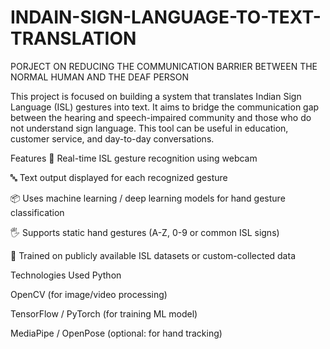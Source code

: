# INDAIN-SIGN-LANGUAGE-TO-TEXT-TRANSLATION
PORJECT ON REDUCING THE COMMUNICATION BARRIER BETWEEN THE NORMAL HUMAN AND THE DEAF PERSON

This project is focused on building a system that translates Indian Sign Language (ISL) gestures into text. It aims to bridge the communication gap between the hearing and speech-impaired community and those who do not understand sign language. This tool can be useful in education, customer service, and day-to-day conversations.

Features
🤖 Real-time ISL gesture recognition using webcam

🔤 Text output displayed for each recognized gesture

📦 Uses machine learning / deep learning models for hand gesture classification

🖐️ Supports static hand gestures (A-Z, 0-9 or common ISL signs)

🧠 Trained on publicly available ISL datasets or custom-collected data


Technologies Used
Python

OpenCV (for image/video processing)

TensorFlow / PyTorch (for training ML model)

MediaPipe / OpenPose (optional: for hand tracking)
